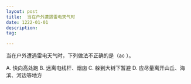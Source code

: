 ```yaml
---
layout: post
title:  当在户外遭遇雷电天气时
date: 1222-01-01
description:  
tag: 

---
```


当在户外遭遇雷电天气时，下列做法不正确的是（ac ）。

A.
快向高处跑
B.
远离电线杆、烟囱
C.
躲到大树下暂避
D.
应尽量离开山丘、海滨、河边等地方
